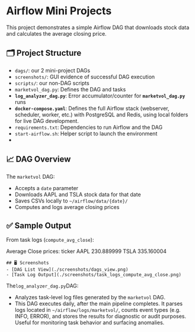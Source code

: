 # Airflow Mini Projects

This project demonstrates a simple Airflow DAG that downloads stock data and calculates the average closing price.

## 🗂️ Project Structure
- `dags/`: our 2 mini-project DAGs
- `screenshots/`: GUI evidence of successful DAG execution
- `scripts/`: our non-DAG scripts
- `marketvol_dag.py`: Defines the DAG and tasks
- **`log_analyzer_dag.py`**: Error accumulator/counter for **`marketvol_dag.py`** runs
- **`docker-compose.yaml`**: Defines the full Airflow stack (webserver, scheduler, worker, etc.) with PostgreSQL and Redis, using local folders for live DAG development.
- `requirements.txt`: Dependencies to run Airflow and the DAG
- `start-airflow.sh`: Helper script to launch the environment
- 

## 📈 DAG Overview
The `marketvol` DAG:
- Accepts a `date` parameter
- Downloads AAPL and TSLA stock data for that date
- Saves CSVs locally to `~/airflow/data/{date}/`
- Computes and logs average closing prices

## ✅ Sample Output
From task logs (`compute_avg_close`):

Average Close prices:
 ticker
 AAPL    230.889999
 TSLA    335.160004

```
## 🖥️ Screenshots
- [DAG List View](./screenshots/dags_view.png)
- [Task Log Output](./screenshots/task_logs_compute_avg_close.png)

```



The`log_analyzer_dag.py`DAG:

- Analyzes task-level log files generated by the `marketvol` DAG.  
- This DAG executes daily, after the main pipeline completes. It parses logs located in  `~/airflow/logs/marketvol/`, counts event types (e.g. INFO, ERROR), and stores the results  for diagnostic or audit purposes. Useful for monitoring task behavior and surfacing anomalies.

